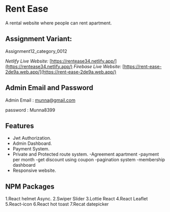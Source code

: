 # Rent Ease

A rental website where people can rent apartment.

## Assignment Variant:

Assignment12_category_0012




*Netlify Live Website:* [https://rentease34.netlify.app/](https://rentease34.netlify.app/)
*Firebase Live Website:* [https://rent-ease-2de9a.web.app/](https://rent-ease-2de9a.web.app/)


## Admin Email and Password

Admin Email : munna@gmail.com

password :  Munna8399


## Features

- Jwt Authorization.
- Admin Dashboard.
- Payment System.
- Private and Protected route system.
-Agreement apartment
-payment per month
-get discount using coupon
-pagination system
-membership dashboard
- Responsive website.

## NPM Packages

1.React helmet Async.
2.Swiper Slider
3.Lottie React
4.React Leaflet
5.React-icon
6.React hot toast
7.Recat datepicker
